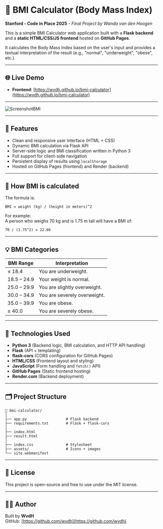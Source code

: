 # 🧮 BMI Calculator (Body Mass Index)

**Stanford - Code in Place 2025** - _Final Project by Wanda van den Hoogen_

This is a simple BMI Calculator web application built with a **Flask backend** and a **static HTML/CSS/JS frontend** hosted on **GitHub Pages**.

It calculates the Body Mass Index based on the user's input and provides a textual interpretation of the result (e.g., "normal", "underweight", "obese", etc.).

---

## 🌐 Live Demo

- **Frontend**: [https://wvdh.github.io/bmi-calculator](https://wvdh.github.io/bmi-calculator)

---

![ScreenshotBMI](https://github.com/user-attachments/assets/b8b37bdd-a988-447a-848d-e29e02b0cc70)

---

## 🚀 Features

- Clean and responsive user interface (HTML + CSS)
- Dynamic BMI calculation via Flask API
- Server-side logic and BMI classification written in Python 3
- Full support for client-side navigation
- Persistent display of results using `localStorage`
- Hosted on GitHub Pages (frontend) and Render (backend)

---

## 📐 How BMI is calculated

The formula is:

```
BMI = weight (kg) / (height in meters)^2
```

For example:  
A person who weighs 70 kg and is 1.75 m tall will have a BMI of:
```
70 / (1.75^2) = 22.86
```

---

## 💡 BMI Categories

| BMI Range        | Interpretation         |
|------------------|------------------------|
| ≤ 18.4           | You are underweight.   |
| 18.5 – 24.9      | Your weight is normal. |
| 25.0 – 29.9      | You are slightly overweight. |
| 30.0 – 34.9      | You are severely overweight. |
| 35.0 – 39.9      | You are obese.         |
| ≥ 40.0           | You are severely obese. |

---

## 🧩 Technologies Used

- **Python 3** (Backend logic, BMI calculation, and HTTP API handling)
- **Flask** (API + templating)
- **flask-cors** (CORS configuration for GitHub Pages)
- **HTML/CSS** (Frontend layout and styling)
- **JavaScript** (Form handling and `fetch()` API)
- **GitHub Pages** (Static frontend hosting)
- **Render.com** (Backend deployment)

---

## 🗂️ Project Structure

```
📁 bmi-calculator/
│
├── app.py                  # Flask backend
├── requirements.txt        # Flask + flask-cors
│
├── index.html
├── result.html
│
├── index.css               # Stylesheet
├── assets/                 # Icons + images
└── site.webmanifest
```

---

## 📝 License

This project is open-source and free to use under the MIT license.

---

## 🙋‍♂️ Author

Built by **WvdH**  
GitHub: [https://github.com/wvdh](https://github.com/wvdh)
